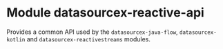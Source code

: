 # Module datasourcex-reactive-api

Provides a common API used by the `datasourcex-java-flow`, `datasourcex-kotlin` and `datasourcex-reactivestreams` modules.
